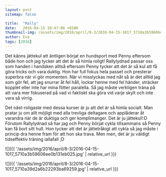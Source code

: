 ```yaml
---
layout: post
sitemap: false

title:  "Rally"
date:   2016-04-15 10:47:06 +0100
thumbnail-img: /assets/img/2016/april/8-3/2016-04-15-1017_5710a3b59606ee0b131eb025.jpg
author: Eva
tags: [2016]
---
```


Det känns jättekul att äntligen börjat en hundsport med Penny eftersom både hon och jag tycker att det är så himla roligt! Rallylydnad passar oss som handen i handsken alltså eftersom Penny tycker att det är så kul att få göra tricks och vara duktig. Hon har full fokus hela passet och presterar superbra när vi gör momenten. När vi misslyckas med nåt så är det alltid jag som gör fel, att jag snurrar åt fel håll, lockar henne med fel händer, sträcker kopplet eller inte har mina fötter paralella. Så jag måste verkligen träna på att vara mer fokuserad på vad vi faktiskt ska göra vid varje skylt och inte vara så virrig. 

Det näst-roligaste med dessa kurser är ju att det är så himla socialt. Man pratar ju om allt möjligt med alla trevliga deltagare och applåderar åt varandra när de är duktiga och ger komplimanger. Det är ju jättekul!:D Förutom Rallylydnad så har jag och Penny börjat cykla tillsammans så Penny kan få bort sitt hull. Hon tycker att det är jättetråkigt att cykla så jag måste i princip dra henne fram för att hon ska trava. Men men, det är ju väldigt tidseffektiv träning iallafall ;D

![]({{ '/assets/img/2016/april/8-3/2016-04-15-1017_5710a3b59606ee0b131eb025.jpg'  | relative_url }})

![]({{ '/assets/img/2016/april/8-3/2016-04-15-1017_5710a39d2a6b22293ba69259.jpg'  | relative_url }})

